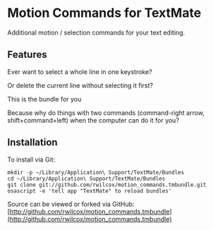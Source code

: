 # Motion Commands for TextMate  #

Additional motion / selection commands for your text editing.

## Features ##

Ever want to select a whole line in one keystroke?

Or delete the current line without selecting it first?

This is the bundle for you

Because why do things with two commands (command-right arrow, shift+command+left)
when the computer can do it for you?

## Installation ##

To install via Git:

    mkdir -p ~/Library/Application\ Support/TextMate/Bundles
    cd ~/Library/Application\ Support/TextMate/Bundles
    git clone git://github.com/rwilcox/motion_commands.tmbundle.git
    osascript -e 'tell app "TextMate" to reload bundles'

Source can be viewed or forked via GitHub: [http://github.com/rwilcox/motion_commands.tmbundle](http://github.com/rwilcox/motion_commands.tmbundle)
